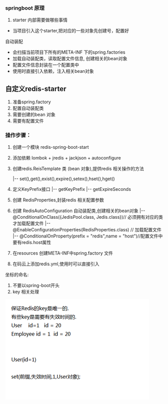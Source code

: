 ### springboot 原理
1. starter 内部需要做哪些事情
* 当项目引入这个starter,把对应的一些对象先创建号，配置好

自动装配
* 会扫描当前项目下所有的META-INF 下的spring.factories
* 加载自动装配类，读取配置文件信息, 创建相关的bean对象
* 配置文件信息封装在一个配置类中
* 使用时直接引入依赖，注入相关bean对象

## 自定义redis-starter

1. 准备spring.factory
2. 配置自动装配类
3. 需要创建的bean 对象
4. 需要有配置文件

### 操作步骤：
1. 创建一个模块 redis-spring-boot-start

2. 添加依赖 lombok + jredis + jackjson + autoconfigure

3. 创建redis.ReisTemplate 类 (bean 对象),提供redis 相关操作的方法

    |-- set(),get(),exist(),expire(),setex(),hset(),hget()

4. 定义KeyPrefix接口
    |-- getKeyPrefix
    |-- getExpireSeconds

5. 创建 RedisProperties,封装redis 相关配置参数

6. 创建 RedisAutoConfiguration 自动装配类,创建相关的bean对象
    |-- @ConditionalOnClass({JedisPool.class, Jedis.class})// 必须拥有对应的类才加载配置文件
    |-- @EnableConfigurationProperties(RedisProperties.class) // 加载配置文件
    |-- @ConditionalOnProperty(prefix = "redis",name = "host")//配置文件中要有redis.host属性

7. 在resources 创建META-INF中spring.factory 文件

8. 在码云上添加redis.yml,使用时可以直接引入


坐标的命名:
1. 不要以spring-boot开头
2. key 相关处理

![](assets/01_草稿-7ef0a84d.png)
